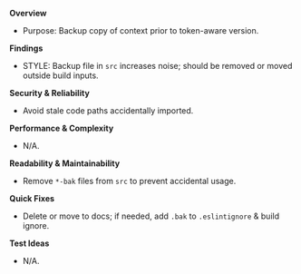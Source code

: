 **Overview**
- Purpose: Backup copy of context prior to token-aware version.

**Findings**
- STYLE: Backup file in `src` increases noise; should be removed or moved outside build inputs.

**Security & Reliability**
- Avoid stale code paths accidentally imported.

**Performance & Complexity**
- N/A.

**Readability & Maintainability**
- Remove `*-bak` files from `src` to prevent accidental usage.

**Quick Fixes**
- Delete or move to docs; if needed, add `.bak` to `.eslintignore` & build ignore.

**Test Ideas**
- N/A.

